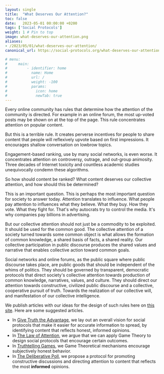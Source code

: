 ```yaml
---
layout: single
title:  "What Deserves Our Attention?"
toc: false 
date:   2023-05-01 00:00:00 +0200
tags: ['Social Protocols']
weight: 1 # Pin to top
image: what-deserves-our-attention.png
aliases:
- /2023/05/01/what-deserves-our-attention/
canonical_url: https://social-protocols.org/what-deserves-our-attention/

# menu:
#     main:
#         - identifier: home
#           name: Home
#           url: /
#           weight: -100
#           params:
#             icon: home
#             newTab: true
---
```


Every online community has rules that determine how the attention of the community is directed. For example in an online forum, the most up-voted posts may be shown on at the top of the page. This rule concentrates attention on popular content. 

But this is a terrible rule. It creates perverse incentives for people to share content that people will reflexively upvote based on first impressions. It encourages shallow conversation on lowbrow topics. 

Engagement-based ranking, use by many social networks, is even worse. It concentrates attention on controversy, outrage, and out-group animosity. Three decades of Internet toxicity and countless academic studies unequivocally condemn these algorithms. <!--(TODO: references)-->

So how should content be ranked? What content deserves our collective attention, and how should this be determined? 

This is an important question. This is perhaps the most important question for society to answer today. Attention translates to influence. What people pay attention to influences what they believe. What they buy. How they vote. What they fight for. That's why autocrats try to control the media. It's why companies pay billions in advertising.

But our collective attention should not just be a commodity to be exploited. It should be used for the common good. The collective attention of a society turned towards some common object is what allows the formation of common knowledge, a shared basis of facts, a shared reality. Our collective participation in public discourse produces the shared values and narrative that enables collective action toward common goals.

Social networks and online forums, as the public square where public discourse takes place, are public goods that should be independent of the whims of politics. They should be governed by transparent, democratic protocols that direct society's collective attention towards production of common knowledge, narratives, values, and culture. They should direct our attention towards constructive, civilized public discourse and a collective, cooperative pursuit of truth. Towards the realization of our collective will, and manifestation of our collective intelligence.


We publish articles with our ideas for the design of such rules here on [this site](/). Here are some suggested articles.

- In [Give Truth the Advantage](/give-truth-the-advantage), we lay out an overall vision for social protocols that make it easier for accurate information to spread, by identifying content that reflects honest, informed opinions.
- In [The Law of Attention](/the-law-of-attention), we argue that we can apply Game Theory to design social protocols that encourage certain outcomes.
- In [Truthtelling Games](/truthtelling-games), we Game Theoretical mechanisms encourage subjectively honest behavior.
- In [The Deliberative Poll](/the-delibrerative-poll), we propose a protocol for promoting constructive discussions and directing attention to content that reflects the most **informed** opinions.


